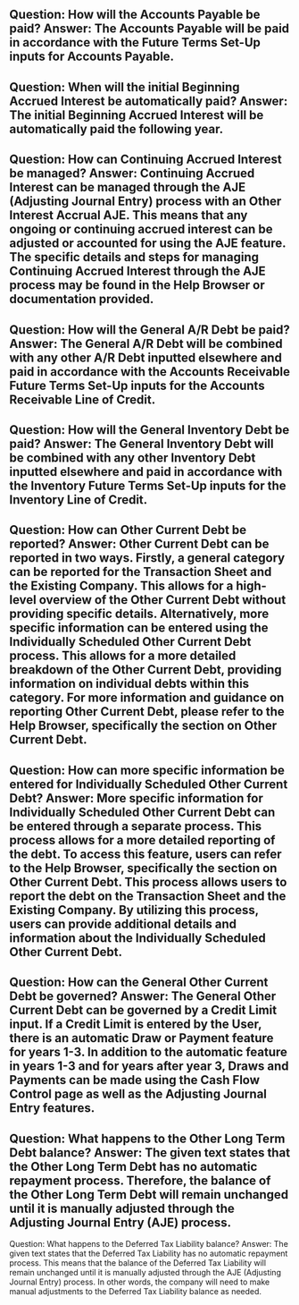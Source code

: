 Question: How will the Accounts Payable be paid?
Answer: The Accounts Payable will be paid in accordance with the Future Terms Set-Up inputs for Accounts Payable.
---
Question: When will the initial Beginning Accrued Interest be automatically paid?
Answer: The initial Beginning Accrued Interest will be automatically paid the following year.
---
Question: How can Continuing Accrued Interest be managed?
Answer: Continuing Accrued Interest can be managed through the AJE (Adjusting Journal Entry) process with an Other Interest Accrual AJE. This means that any ongoing or continuing accrued interest can be adjusted or accounted for using the AJE feature. The specific details and steps for managing Continuing Accrued Interest through the AJE process may be found in the Help Browser or documentation provided.
---
Question: How will the General A/R Debt be paid?
Answer: The General A/R Debt will be combined with any other A/R Debt inputted elsewhere and paid in accordance with the Accounts Receivable Future Terms Set-Up inputs for the Accounts Receivable Line of Credit.
---
Question: How will the General Inventory Debt be paid?
Answer: The General Inventory Debt will be combined with any other Inventory Debt inputted elsewhere and paid in accordance with the Inventory Future Terms Set-Up inputs for the Inventory Line of Credit.
---
Question: How can Other Current Debt be reported?
Answer: Other Current Debt can be reported in two ways. 
Firstly, a general category can be reported for the Transaction Sheet and the Existing Company. This allows for a high-level overview of the Other Current Debt without providing specific details.
Alternatively, more specific information can be entered using the Individually Scheduled Other Current Debt process. This allows for a more detailed breakdown of the Other Current Debt, providing information on individual debts within this category.
For more information and guidance on reporting Other Current Debt, please refer to the Help Browser, specifically the section on Other Current Debt.
---
Question: How can more specific information be entered for Individually Scheduled Other Current Debt?
Answer: More specific information for Individually Scheduled Other Current Debt can be entered through a separate process. This process allows for a more detailed reporting of the debt. To access this feature, users can refer to the Help Browser, specifically the section on Other Current Debt. This process allows users to report the debt on the Transaction Sheet and the Existing Company. By utilizing this process, users can provide additional details and information about the Individually Scheduled Other Current Debt.
---
Question: How can the General Other Current Debt be governed?
Answer: The General Other Current Debt can be governed by a Credit Limit input. If a Credit Limit is entered by the User, there is an automatic Draw or Payment feature for years 1-3. In addition to the automatic feature in years 1-3 and for years after year 3, Draws and Payments can be made using the Cash Flow Control page as well as the Adjusting Journal Entry features.
---
Question: What happens to the Other Long Term Debt balance?
Answer: The given text states that the Other Long Term Debt has no automatic repayment process. Therefore, the balance of the Other Long Term Debt will remain unchanged until it is manually adjusted through the Adjusting Journal Entry (AJE) process.
---
Question: What happens to the Deferred Tax Liability balance?
Answer: The given text states that the Deferred Tax Liability has no automatic repayment process. This means that the balance of the Deferred Tax Liability will remain unchanged until it is manually adjusted through the AJE (Adjusting Journal Entry) process. In other words, the company will need to make manual adjustments to the Deferred Tax Liability balance as needed.
